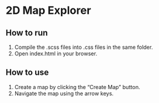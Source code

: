 # 2D Map Explorer

## How to run

1. Compile the .scss files into .css files in the same folder.
2. Open index.html in your browser.

## How to use

1. Create a map by clicking the “Create Map” button.
2. Navigate the map using the arrow keys.
